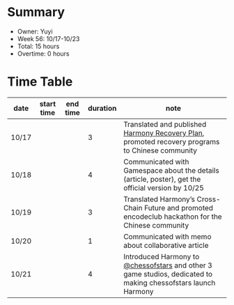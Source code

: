 # Summary
* Owner: Yuyi
* Week 56: 10/17-10/23
* Total: 15 hours
* Overtime: 0 hours

# Time Table
| date  | start time  | end time | duration  |  note |
|---|---|---|---|---|
| 10/17 |   |   | 3 | Translated and published [Harmony Recovery Plan](https://mp.weixin.qq.com/s/Tm3WVhvVt4g0R4cMqIMQ5w), promoted recovery programs to Chinese community |
| 10/18 |   |   | 4 | Communicated with Gamespace about the details (article, poster), get the official version by 10/25 |
| 10/19 |   |   | 3 | Translated Harmony’s Cross-Chain Future and promoted encodeclub hackathon for the Chinese community   |
| 10/20 |   |   | 1 | Communicated with memo about collaborative article |
| 10/21 |   |   | 4 | Introduced Harmony to [@chessofstars](https://chessofstars.com/) and other 3 game studios, dedicated to making chessofstars launch Harmony |
